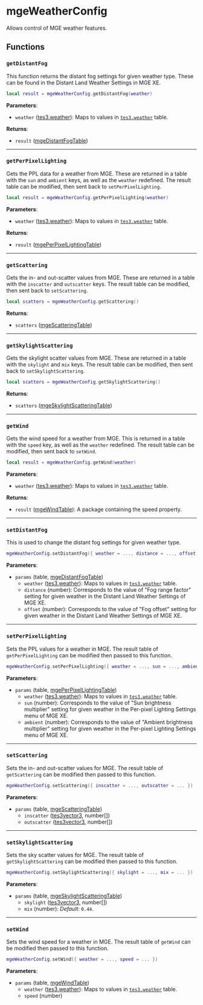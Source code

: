 # mgeWeatherConfig
<div class="search_terms" style="display: none">mgeweatherconfig</div>

<!---
	This file is autogenerated. Do not edit this file manually. Your changes will be ignored.
	More information: https://github.com/MWSE/MWSE/tree/master/docs
-->

Allows control of MGE weather features.

## Functions

### `getDistantFog`
<div class="search_terms" style="display: none">getdistantfog, distantfog</div>

This function returns the distant fog settings for given weather type. These can be found in the Distant Land Weather Settings in MGE XE.

```lua
local result = mgeWeatherConfig.getDistantFog(weather)
```

**Parameters**:

* `weather` ([tes3.weather](../references/weather-types.md)): Maps to values in [`tes3.weather`](https://mwse.github.io/MWSE/references/weather-types/) table.

**Returns**:

* `result` ([mgeDistantFogTable](../types/mgeDistantFogTable.md))

***

### `getPerPixelLighting`
<div class="search_terms" style="display: none">getperpixellighting, perpixellighting</div>

Gets the PPL data for a weather from MGE. These are returned in a table with the `sun` and `ambient` keys, as well as the `weather` redefined. The result table can be modified, then sent back to `setPerPixelLighting`.

```lua
local result = mgeWeatherConfig.getPerPixelLighting(weather)
```

**Parameters**:

* `weather` ([tes3.weather](../references/weather-types.md)): Maps to values in [`tes3.weather`](https://mwse.github.io/MWSE/references/weather-types/) table.

**Returns**:

* `result` ([mgePerPixelLightingTable](../types/mgePerPixelLightingTable.md))

***

### `getScattering`
<div class="search_terms" style="display: none">getscattering, scattering</div>

Gets the in- and out-scatter values from MGE. These are returned in a table with the `inscatter` and `outscatter` keys. The result table can be modified, then sent back to `setScattering`.

```lua
local scatters = mgeWeatherConfig.getScattering()
```

**Returns**:

* `scatters` ([mgeScatteringTable](../types/mgeScatteringTable.md))

***

### `getSkylightScattering`
<div class="search_terms" style="display: none">getskylightscattering, skylightscattering</div>

Gets the skylight scatter values from MGE. These are returned in a table with the `skylight` and `mix` keys. The result table can be modified, then sent back to `setSkylightScattering`.

```lua
local scatters = mgeWeatherConfig.getSkylightScattering()
```

**Returns**:

* `scatters` ([mgeSkylightScatteringTable](../types/mgeSkylightScatteringTable.md))

***

### `getWind`
<div class="search_terms" style="display: none">getwind, wind</div>

Gets the wind speed for a weather from MGE. This is returned in a table with the `speed` key, as well as the `weather` redefined. The result table can be modified, then sent back to `setWind`.

```lua
local result = mgeWeatherConfig.getWind(weather)
```

**Parameters**:

* `weather` ([tes3.weather](../references/weather-types.md)): Maps to values in [`tes3.weather`](https://mwse.github.io/MWSE/references/weather-types/) table.

**Returns**:

* `result` ([mgeWindTable](../types/mgeWindTable.md)): A package containing the speed property.

***

### `setDistantFog`
<div class="search_terms" style="display: none">setdistantfog, distantfog</div>

This is used to change the distant fog settings for given weather type.

```lua
mgeWeatherConfig.setDistantFog({ weather = ..., distance = ..., offset = ... })
```

**Parameters**:

* `params` (table, [mgeDistantFogTable](../types/mgeDistantFogTable.md))
	* `weather` ([tes3.weather](../references/weather-types.md)): Maps to values in [`tes3.weather`](https://mwse.github.io/MWSE/references/weather-types/) table.
	* `distance` (number): Corresponds to the value of "Fog range factor" setting for given weather in the Distant Land Weather Settings of MGE XE.
	* `offset` (number): Corresponds to the value of "Fog offset" setting for given weather in the Distant Land Weather Settings of MGE XE.

***

### `setPerPixelLighting`
<div class="search_terms" style="display: none">setperpixellighting, perpixellighting</div>

Sets the PPL values for a weather in MGE. The result table of `getPerPixelLighting` can be modified then passed to this function.

```lua
mgeWeatherConfig.setPerPixelLighting({ weather = ..., sun = ..., ambient = ... })
```

**Parameters**:

* `params` (table, [mgePerPixelLightingTable](../types/mgePerPixelLightingTable.md))
	* `weather` ([tes3.weather](../references/weather-types.md)): Maps to values in [`tes3.weather`](https://mwse.github.io/MWSE/references/weather-types/) table.
	* `sun` (number): Corresponds to the value of "Sun brightness multiplier" setting for given weather in the Per-pixel Lighting Settings menu of MGE XE.
	* `ambient` (number): Corresponds to the value of "Ambient brightness multiplier" setting for given weather in the Per-pixel Lighting Settings menu of MGE XE.

***

### `setScattering`
<div class="search_terms" style="display: none">setscattering, scattering</div>

Sets the in- and out-scatter values for MGE. The result table of `getScattering` can be modified then passed to this function.

```lua
mgeWeatherConfig.setScattering({ inscatter = ..., outscatter = ... })
```

**Parameters**:

* `params` (table, [mgeScatteringTable](../types/mgeScatteringTable.md))
	* `inscatter` ([tes3vector3](../types/tes3vector3.md), number[])
	* `outscatter` ([tes3vector3](../types/tes3vector3.md), number[])

***

### `setSkylightScattering`
<div class="search_terms" style="display: none">setskylightscattering, skylightscattering</div>

Sets the sky scatter values for MGE. The result table of `getSkylightScattering` can be modified then passed to this function.

```lua
mgeWeatherConfig.setSkylightScattering({ skylight = ..., mix = ... })
```

**Parameters**:

* `params` (table, [mgeSkylightScatteringTable](../types/mgeSkylightScatteringTable.md))
	* `skylight` ([tes3vector3](../types/tes3vector3.md), number[])
	* `mix` (number): *Default*: `0.44`.

***

### `setWind`
<div class="search_terms" style="display: none">setwind, wind</div>

Sets the wind speed for a weather in MGE. The result table of `getWind` can be modified then passed to this function.

```lua
mgeWeatherConfig.setWind({ weather = ..., speed = ... })
```

**Parameters**:

* `params` (table, [mgeWindTable](../types/mgeWindTable.md))
	* `weather` ([tes3.weather](../references/weather-types.md)): Maps to values in [`tes3.weather`](https://mwse.github.io/MWSE/references/weather-types/) table.
	* `speed` (number)


